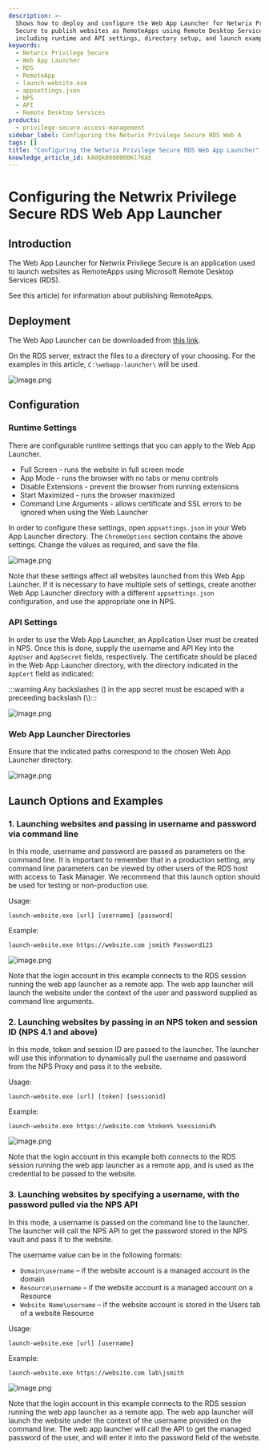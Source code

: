 ```yaml
---
description: >-
  Shows how to deploy and configure the Web App Launcher for Netwrix Privilege
  Secure to publish websites as RemoteApps using Remote Desktop Services,
  including runtime and API settings, directory setup, and launch examples.
keywords:
  - Netwrix Privilege Secure
  - Web App Launcher
  - RDS
  - RemoteApp
  - launch-website.exe
  - appsettings.json
  - NPS
  - API
  - Remote Desktop Services
products:
  - privilege-secure-access-management
sidebar_label: Configuring the Netwrix Privilege Secure RDS Web A
tags: []
title: "Configuring the Netwrix Privilege Secure RDS Web App Launcher"
knowledge_article_id: kA0Qk0000000Kl7KAE
---
```


# Configuring the Netwrix Privilege Secure RDS Web App Launcher

## Introduction
The Web App Launcher for Netwrix Privilege Secure is an application used to launch websites as RemoteApps using Microsoft Remote Desktop Services (RDS).

See this article) for information about publishing RemoteApps.

## Deployment
The Web App Launcher can be downloaded from [this link](https://dl.netwrix.com/additional/WebAppLauncher.zip).

On the RDS server, extract the files to a directory of your choosing. For the examples in this article, `C:\webapp-launcher\` will be used.

![image.png](images/ka0Qk0000001EP7_00N0g000004CA0p_0EMQk000001tL01.png)

## Configuration

### Runtime Settings
There are configurable runtime settings that you can apply to the Web App Launcher.

- Full Screen - runs the website in full screen mode
- App Mode - runs the browser with no tabs or menu controls
- Disable Extensions - prevent the browser from running extensions
- Start Maximized - runs the browser maximized
- Command Line Arguments - allows certificate and SSL errors to be ignored when using the Web Launcher

In order to configure these settings, open `appsettings.json` in your Web App Launcher directory. The `ChromeOptions` section contains the above settings. Change the values as required, and save the file.

![image.png](images/ka0Qk0000001EP7_00N0g000004CA0p_0EMQk000001tH7k.png)

Note that these settings affect all websites launched from this Web App Launcher. If it is necessary to have multiple sets of settings, create another Web App Launcher directory with a different `appsettings.json` configuration, and use the appropriate one in NPS.

### API Settings
In order to use the Web App Launcher, an Application User must be created in NPS. Once this is done, supply the username and API Key into the `AppUser` and `AppSecret` fields, respectively. The certificate should be placed in the Web App Launcher directory, with the directory indicated in the `AppCert` field as indicated:

:::warning Any backslashes (\) in the app secret must be escaped with a preceeding backslash (\\):::

![image.png](images/ka0Qk0000001EP7_00N0g000004CA0p_0EMQk000001tPOb.png)

### Web App Launcher Directories
Ensure that the indicated paths correspond to the chosen Web App Launcher directory.

![image.png](images/ka0Qk0000001EP7_00N0g000004CA0p_0EMQk000001tlXC.png)

## Launch Options and Examples

### 1. Launching websites and passing in username and password via command line
In this mode, username and password are passed as parameters on the command line. It is important to remember that in a production setting, any command line parameters can be viewed by other users of the RDS host with access to Task Manager. We recommend that this launch option should be used for testing or non-production use.

Usage:

```
launch-website.exe [url] [username] [password]
```

Example:

```
launch-website.exe https://website.com jsmith Password123
```

![image.png](images/ka0Qk0000001EP7_00N0g000004CA0p_0EMQk000001tMXD.png)

Note that the login account in this example connects to the RDS session running the web app launcher as a remote app. The web app launcher will launch the website under the context of the user and password supplied as command line arguments.

### 2. Launching websites by passing in an NPS token and session ID (NPS 4.1 and above)
In this mode, token and session ID are passed to the launcher. The launcher will use this information to dynamically pull the username and password from the NPS Proxy and pass it to the website.

Usage:

```
launch-website.exe [url] [token] [sessionid]
```

Example:

```
launch-website.exe https://website.com %token% %sessionid%
```

![image.png](images/ka0Qk0000001EP7_00N0g000004CA0p_0EMQk000001tOSX.png)

Note that the login account in this example both connects to the RDS session running the web app launcher as a remote app, and is used as the credential to be passed to the website.

### 3. Launching websites by specifying a username, with the password pulled via the NPS API
In this mode, a username is passed on the command line to the launcher. The launcher will call the NPS API to get the password stored in the NPS vault and pass it to the website.

The username value can be in the following formats:
- `Domain\username` – if the website account is a managed account in the domain
- `Resource\username` – if the website account is a managed account on a Resource
- `Website Name\username` – if the website account is stored in the Users tab of a website Resource

Usage:

```
launch-website.exe [url] [username]
```

Example:

```
launch-website.exe https://website.com lab\jsmith
```

![image.png](images/ka0Qk0000001EP7_00N0g000004CA0p_0EMQk000001tLo2.png)

Note that the login account in this example connects to the RDS session running the web app launcher as a remote app. The web app launcher will launch the website under the context of the username provided on the command line. The web app launcher will call the API to get the managed password of the user, and will enter it into the password field of the website.
